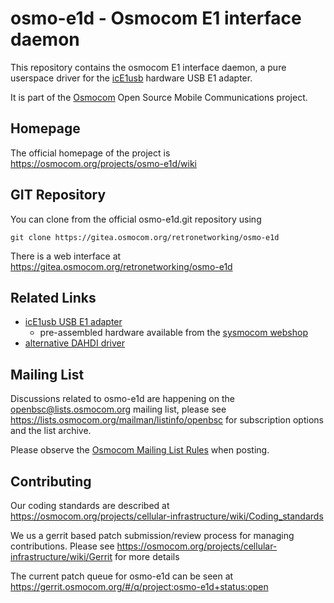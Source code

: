 osmo-e1d - Osmocom E1 interface daemon
======================================

This repository contains the osmocom E1 interface daemon,
a pure userspace driver for the [icE1usb](https://osmocom.org/projects/e1-t1-adapter/wiki/IcE1usb)
hardware USB E1 adapter.

It is part of the [Osmocom](https://osmocom.org/) Open Source Mobile Communications project.

Homepage
--------

The official homepage of the project is <https://osmocom.org/projects/osmo-e1d/wiki>

GIT Repository
--------------

You can clone from the official osmo-e1d.git repository using

	git clone https://gitea.osmocom.org/retronetworking/osmo-e1d

There is a web interface at <https://gitea.osmocom.org/retronetworking/osmo-e1d>

Related Links
-------------

* [icE1usb USB E1 adapter](https://osmocom.org/projects/e1-t1-adapter/wiki/IcE1usb)
  * pre-assembled hardware available from the [sysmocom webshop](https://shop.sysmocom.de/Osmocom-icE1usb-E1-interface-for-USB/icE1usb-kit)
* [alternative DAHDI driver](https://osmocom.org/issues/4923)

Mailing List
------------

Discussions related to osmo-e1d are happening on the
openbsc@lists.osmocom.org mailing list, please see
<https://lists.osmocom.org/mailman/listinfo/openbsc> for subscription
options and the list archive.

Please observe the [Osmocom Mailing List
Rules](https://osmocom.org/projects/cellular-infrastructure/wiki/Mailing_List_Rules)
when posting.

Contributing
------------

Our coding standards are described at
<https://osmocom.org/projects/cellular-infrastructure/wiki/Coding_standards>

We us a gerrit based patch submission/review process for managing
contributions.  Please see
<https://osmocom.org/projects/cellular-infrastructure/wiki/Gerrit> for
more details

The current patch queue for osmo-e1d can be seen at
<https://gerrit.osmocom.org/#/q/project:osmo-e1d+status:open>
